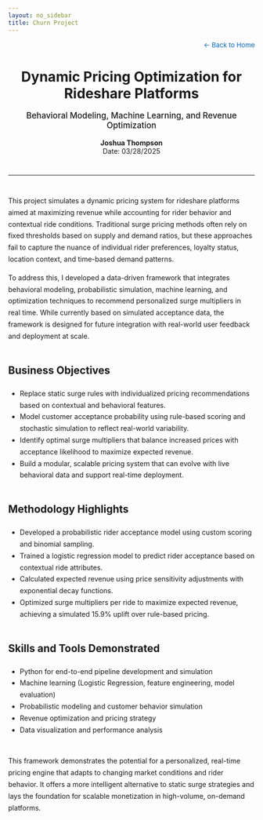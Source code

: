 ```yaml
---
layout: no_sidebar
title: Churn Project
---
```


<div style="text-align: right; margin-top: 10px;">
  <a href="https://joshht92.github.io/joshht92/" style="font-size: 0.95em; text-decoration: none; color: #0366d6;">← Back to Home</a>
</div>



<div style="text-align: center; margin-top: 40px; margin-bottom: 40px;">
  <h1>Dynamic Pricing Optimization for Rideshare Platforms</h1>
  <p style="font-size: 1.2em; font-weight: 500;">
    Behavioral Modeling, Machine Learning, and Revenue Optimization
  </p>
  <p><strong>Joshua Thompson</strong><br>
  Date: 03/28/2025</p>
</div>

<hr style="margin: 40px 0;">

<div style="max-width: 900px; margin: 0 auto; font-size: 1em; line-height: 1.7;">

  <p>
    This project simulates a dynamic pricing system for rideshare platforms aimed at maximizing revenue while accounting for rider behavior and contextual ride conditions. Traditional surge pricing methods often rely on fixed thresholds based on supply and demand ratios, but these approaches fail to capture the nuance of individual rider preferences, loyalty status, location context, and time-based demand patterns.
  </p>

  <p>
    To address this, I developed a data-driven framework that integrates behavioral modeling, probabilistic simulation, machine learning, and optimization techniques to recommend personalized surge multipliers in real time. While currently based on simulated acceptance data, the framework is designed for future integration with real-world user feedback and deployment at scale.
  </p>

  <h2 style="margin-top: 40px;">Business Objectives</h2>
  <ul>
    <li>Replace static surge rules with individualized pricing recommendations based on contextual and behavioral features.</li>
    <li>Model customer acceptance probability using rule-based scoring and stochastic simulation to reflect real-world variability.</li>
    <li>Identify optimal surge multipliers that balance increased prices with acceptance likelihood to maximize expected revenue.</li>
    <li>Build a modular, scalable pricing system that can evolve with live behavioral data and support real-time deployment.</li>
  </ul>

  <h2 style="margin-top: 40px;">Methodology Highlights</h2>
  <ul>
    <li>Developed a probabilistic rider acceptance model using custom scoring and binomial sampling.</li>
    <li>Trained a logistic regression model to predict rider acceptance based on contextual ride attributes.</li>
    <li>Calculated expected revenue using price sensitivity adjustments with exponential decay functions.</li>
    <li>Optimized surge multipliers per ride to maximize expected revenue, achieving a simulated 15.9% uplift over rule-based pricing.</li>
  </ul>

  <h2 style="margin-top: 40px;">Skills and Tools Demonstrated</h2>
  <ul>
    <li>Python for end-to-end pipeline development and simulation</li>
    <li>Machine learning (Logistic Regression, feature engineering, model evaluation)</li>
    <li>Probabilistic modeling and customer behavior simulation</li>
    <li>Revenue optimization and pricing strategy</li>
    <li>Data visualization and performance analysis</li>
  </ul>

  <p style="margin-top: 40px;">
    This framework demonstrates the potential for a personalized, real-time pricing engine that adapts to changing market conditions and rider behavior. It offers a more intelligent alternative to static surge strategies and lays the foundation for scalable monetization in high-volume, on-demand platforms.
  </p>
</div>



